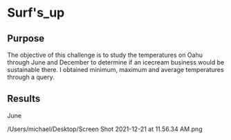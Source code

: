 # Surf's_up

## Purpose
The objective of this challenge is to study the temperatures on Oahu through June and December to determine if an icecream business would be sustainable there. I obtained minimum, maximum and average temperatures through a query. 

## Results
June

/Users/michael/Desktop/Screen Shot 2021-12-21 at 11.56.34 AM.png



